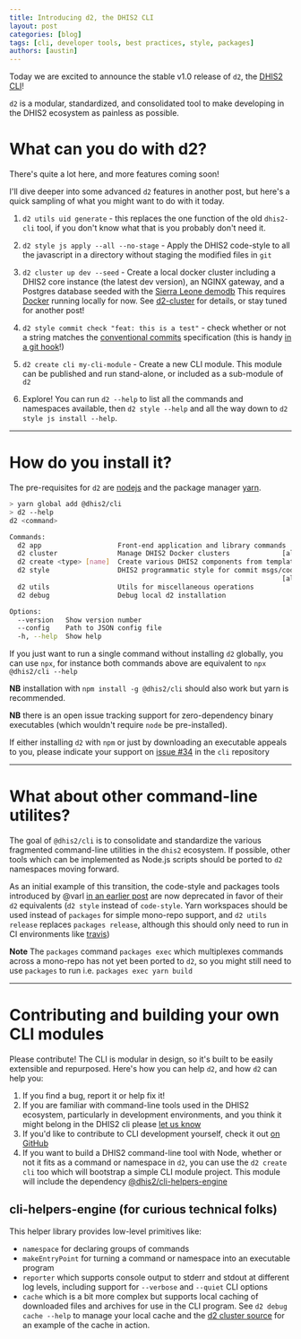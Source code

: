 ```yaml
---
title: Introducing d2, the DHIS2 CLI
layout: post
categories: [blog]
tags: [cli, developer tools, best practices, style, packages]
authors: [austin]
---
```


Today we are excited to announce the stable v1.0 release of `d2`, the [DHIS2 CLI](https://www.npmjs.com/package/@dhis2/cli)!

`d2` is a modular, standardized, and consolidated tool to make developing in the DHIS2 ecosystem as painless as possible.

# What can you do with d2?

There's quite a lot here, and more features coming soon!

I'll dive deeper into some advanced `d2` features in another post, but here's a quick sampling of what you might want to do with it today.

1. `d2 utils uid generate` - this replaces the one function of the old `dhis2-cli` tool, if you don't know what that is you probably don't need it.

2. `d2 style js apply --all --no-stage` - Apply the DHIS2 code-style to all the javascript in a directory without staging the modified files in `git`

3. `d2 cluster up dev --seed` - Create a local docker cluster including a DHIS2 core instance (the latest dev version), an NGINX gateway, and a Postgres database seeded with the [Sierra Leone demodb](https://github.com/dhis2/dhis2-demo-db/tree/master/sierra-leone) This requires [Docker](https://www.docker.com/products/docker-desktop) running locally for now.  See [d2-cluster](https://github.com/dhis2/cli/tree/master/packages/cluster) for details, or stay tuned for another post!

4. `d2 style commit check "feat: this is a test"` - check whether or not a string matches the [conventional commits](http://conventionalcommits.org/) specification (this is handy [in a git hook](https://github.com/dhis2/cli/blob/master/package.json#L19)!)

5. `d2 create cli my-cli-module` - Create a new CLI module. This module can be published and run stand-alone, or included as a sub-module of `d2`

6. Explore! You can run `d2 --help` to list all the commands and namespaces available, then `d2 style --help` and all the way down to `d2 style js install --help`.

---

# How do you install it?

The pre-requisites for `d2` are [nodejs](https://nodejs.org/en/download/) and the package manager [yarn](https://yarnpkg.com/lang/en/docs/install/).

```sh
> yarn global add @dhis2/cli
> d2 --help
d2 <command>

Commands:
  d2 app                   Front-end application and library commands
  d2 cluster               Manage DHIS2 Docker clusters             [aliases: c]
  d2 create <type> [name]  Create various DHIS2 components from templates
  d2 style                 DHIS2 programmatic style for commit msgs/code
                                                                    [aliases: s]
  d2 utils                 Utils for miscellaneous operations
  d2 debug                 Debug local d2 installation

Options:
  --version   Show version number                                      [boolean]
  --config    Path to JSON config file
  -h, --help  Show help                                                [boolean]
```

If you just want to run a single command without installing `d2` globally, you can use `npx`, for instance both commands above are equivalent to `npx @dhis2/cli --help`

**NB** installation with `npm install -g @dhis2/cli` should also work but yarn is recommended.

**NB** there is an open issue tracking support for zero-dependency binary executables (which wouldn't require `node` be pre-installed).

If either installing `d2` with `npm` or just by downloading an executable appeals to you, please indicate your support on [issue #34](https://github.com/dhis2/cli/issues/34) in the `cli` repository

---

# What about other command-line utilites?

The goal of `@dhis2/cli` is to consolidate and standardize the various fragmented command-line utilities in the `dhis2` ecosystem.  If possible, other tools which can be implemented as Node.js scripts should be ported to `d2` namespaces moving forward.

As an initial example of this transition, the code-style and packages tools introduced by @varl [in an earlier post](/blog/2018/12/07/packages-and-conventions.html) are now deprecated in favor of their `d2` equivalents (`d2 style` instead of `code-style`. Yarn workspaces should be used instead of `packages` for simple mono-repo support, and `d2 utils release` replaces `packages release`, although this should only need to run in CI environments like [travis](https://www.travis-ci.com))

**Note** The `packages` command `packages exec` which multiplexes commands across a mono-repo has not yet been ported to `d2`, so you might still need to use `packages` to run i.e. `packages exec yarn build`

---

# Contributing and building your own CLI modules

Please contribute! The CLI is modular in design, so it's built to be easily extensible and repurposed. Here's how you can help `d2`, and how `d2` can help you:

1. If you find a bug, report it or help fix it!
2. If you are familiar with command-line tools used in the DHIS2 ecosystem, particularly in development environments, and you think it might belong in the DHIS2 cli please [let us know](https://github.com/dhis2/cli/issues/new)
3. If you'd like to contribute to CLI development yourself, check it out [on GitHub](https://github.com/dhis2/cli)
4. If you want to build a DHIS2 command-line tool with Node, whether or not it fits as a command or namespace in `d2`, you can use the `d2 create cli` too which will bootstrap a simple CLI module project. This module will include the dependency [@dhis2/cli-helpers-engine](https://github.com/dhis2/cli-helpers-engine)

## cli-helpers-engine (for curious technical folks)

This helper library provides low-level primitives like:

- `namespace` for declaring groups of commands
- `makeEntryPoint` for turning a command or namespace into an executable program
- `reporter` which supports console output to stderr and stdout at different log levels, including support for `--verbose` and `--quiet` CLI options
- `cache` which is a bit more complex but supports local caching of downloaded files and archives for use in the CLI program. See `d2 debug cache --help` to manage your local cache and the [d2 cluster source](https://github.com/dhis2/cli/tree/master/packages/cluster/src/commands) for an example of the cache in action.

